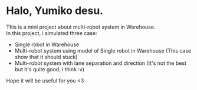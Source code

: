 <h1>Halo, Yumiko desu.</h1>
<div>This is a mini project about multi-robot system in Warehouse.</div>
<div>In this project, i simulated three case:</div> 
<ul>
  <li>Single robot in Warehouse</li>
  <li>Multi-robot system using model of Single robot in Warehouse (This case show that it should stuck)</li>
  <li>Multi-robot system with lane separation and direction (It's not the best but it's quite good, i think :v)</li>
</ul>
Hope it will be useful for you <3
